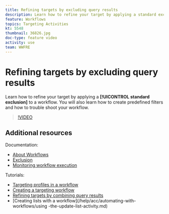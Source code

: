 ```yaml
---
title: Refining targets by excluding query results
description: Learn how to refine your target by applying a standard exclusion to a workflow. You will also learn how to create predefined filters and how to trouble shoot your workflow.
feature: Workflows
topics: Targeting Activities
kt: 5548
thumbnail: 36826.jpg
doc-type: feature video
activity: use
team: WWFRE
---
```


# Refining targets by excluding query results

Learn how to refine your target by applying a **[!UICONTROL standard exclusion]** to a workflow. You will also learn how to create predefined filters and how to trouble shoot your workflow.

>[!VIDEO](https://video.tv.adobe.com/v/36826?quality=12)

## Additional resources

Documentation:

* [About Workflows](https://docs.adobe.com/content/help/en/campaign-classic/using/automating-with-workflows/introduction/about-workflows.html)
* [Exclusion](https://docs.adobe.com/content/help/en/campaign-classic/using/automating-with-workflows/targeting-activities/exclusion.html)
* [Monitoring workflow execution](https://docs.adobe.com/content/help/en/campaign-classic/using/automating-with-workflows/monitoring-workflows/monitoring-workflow-execution.html)

Tutorials:

* [Targeting profiles in a workflow](/help/acc/getting-started/targeting-profiles-in-a-workflow.md)
* [Creating a targeting workflow](/help/acc/automating-with-workflows/creating-a-targeting-workflow.md)
* [Refining targets by combining query results](/help/acc/automating-with-workflows/refining-targets-by-combining-query-results.md)
* [Creating lists with a workflow](/help/acc/automating-with-workflows/using -the-update-list-activity.md)
